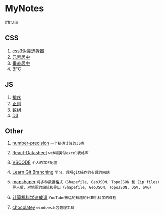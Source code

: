 # MyNotes
##rain

## CSS
 1. [css3伪类选择器](https://github.com/moorain/moorain.github.io/blob/master/_posts/2018-04-22-css3%E4%BC%AA%E7%B1%BB%E9%80%89%E6%8B%A9%E5%99%A8.md) 
 2. [元素居中](https://github.com/moorain/moorain.github.io/blob/master/_posts/2017-08-12-%E5%85%83%E7%B4%A0%E5%B1%85%E4%B8%AD%E7%9A%84%E4%B8%80%E4%BA%9B%E5%A4%84%E7%90%86%E6%96%B9%E5%BC%8F.md)
 3. [垂直居中](https://www.zhihu.com/question/20543196)
 4. [BFC](https://zhuanlan.zhihu.com/p/25321647)
 
 ## JS
  
  1. [排序](https://github.com/moorain/MyNotes/blob/master/DEMO/%E6%8E%92%E5%BA%8F%E7%AE%97%E6%B3%95.js) 
  2. [正则](https://github.com/moorain/MyNotes/blob/master/DEMO/%E6%AD%A3%E5%88%99.js) 
  3. [数组](https://github.com/moorain/MyNotes/blob/master/DEMO/%E6%95%B0%E7%BB%84%E7%9B%B8%E5%85%B3.js) 
  3. [D3](https://github.com/moorain/MyNotes/tree/master/DEMO/D3JS) 


 ## Other

  1. [number-precision]( https://github.com/nefe/number-precision/blob/master/src/index.ts) 
  `一个精确计算的JS库`
  
  2. [React-Datasheet]( https://github.com/moorain/react-datasheet) 
  `web端类似excel表格库`
  
  2. [VSCODE]( https://github.com/moorain/MyNotes/blob/master/DEMO/IDE.md)
   `个人的IDE配置`
   
  3. [Learn Git Branching](https://github.com/pcottle/learnGitBranching)
  `学习，理解git操作的有趣的网站`
  
  3. [mapshaper](https://github.com/giscafer/mapshaper-plus) 
   `将多种数据格式（Shapefile, GeoJSON, TopoJSON 和 Zip files）导入后，对地图的编辑和导出（Shapefile, GeoJSON, TopoJSON, DSV, SVG）`
  
  4. [计算机科学速成课](https://www.bilibili.com/video/av21376839?from=search&seid=8692760528805485639)
  `YouTube搬运的有趣的计算机科学的课程`
  
  4. [chocolatey]( https://chocolatey.org/)
  `windows上包管理工具`
 
